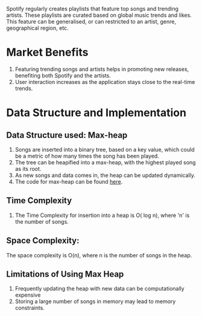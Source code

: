 Spotify regularly creates playlists that feature top songs and trending artists. These playlists are curated based on global music trends and likes. <br> This feature can be generalised, or can restricted to an artist, genre, geographical region, etc.

# Market Benefits

1. Featuring trending songs and artists helps in promoting new releases, benefiting both Spotify and the artists.
2. User interaction increases as the application stays close to the real-time trends.

# Data Structure and Implementation
## Data Structure used: Max-heap
1. Songs are inserted into a binary tree, based on a key value, which could be a metric of how many times the song has been played.
2. The tree can be heapified into a max-heap, with the highest played song as its root.
3. As new songs and data comes in, the heap can be updated dynamically.
4. The code for max-heap can be found [here](../codes/max_heap.py).

## Time Complexity
1. The Time Complexity for insertion into a heap is O( log n), where 'n' is the number of songs.


## Space Complexity:
The space complexity is O(n), where n is the number of songs in the heap.

## Limitations of Using Max Heap

1. Frequently updating the heap with new data can be computationally expensive
2. Storing a large number of songs in memory may lead to memory constraints.


